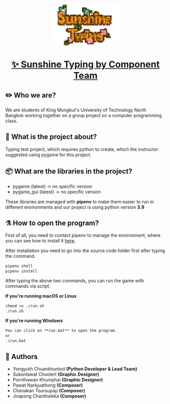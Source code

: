 <p align="center">
    <a href="https://github.com/FITM-KMUTNB">
        <picture>
            <img src="packages/sunshine_typing.png" height="128">
        </picture>
        <h1 align="center">✨ Sunshine Typing by Component Team</h1>
    </a>
</p>

## ✏️ Who we are?

We are students of King Mongkut's University of Technology North Bangkok working together on a group project on a computer programming class.

## 📣 What is the project about?

Typing test project, which requires python to create, which the instructor suggested using pygame for this project.

## 📦 What are the libraries in the project?

- pygame (latest) -> no specific version
- pygame_gui (latest) -> no specific version

These libraries are managed with **pipenv** to make them easier to run in different environments and our project is using python version **3.9**

## ⚗️ How to open the program?

First of all, you need to contact pipenv to manage the environment, where you can see how to install it [here](https://pypi.org/project/pipenv/).

After installation you need to go into the source code folder first after typing the command.

```
pipenv shell
pipenv install
```

After typing the above two commands, you can run the game with commands via script.

**If you're running macOS or Linux**

```
chmod +x ./run.sh
./run.sh
```

**If you're running Windows**

```
You can click on **run.bat** to open the program.
or
.\run.bat
```

## 🔨 Authors

- Yongyuth Chuankhuntod **(Python Developer & Lead Team)**
- Sukonlawat Choolert **(Graphic Designer)**
- Pornthawan Khumphai **(Graphic Designer)**
- Pawat Narkjuathong **(Composer)**
- Chanakan Toursupap **(Composer)**
- Jirapong Chanthaleka **(Composer)**
